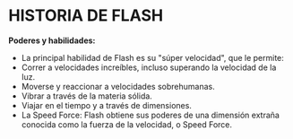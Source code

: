 # HISTORIA DE FLASH


**Poderes y habilidades:**

* La principal habilidad de Flash es su "súper velocidad", que le permite:
* Correr a velocidades increíbles, incluso superando la velocidad de la luz.
* Moverse y reaccionar a velocidades sobrehumanas.
* Vibrar a través de la materia sólida.
* Viajar en el tiempo y a través de dimensiones.
* La Speed Force: Flash obtiene sus poderes de una dimensión extraña conocida como la fuerza de la velocidad, o Speed Force.
